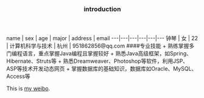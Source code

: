 <header>    
   <h3>introduction</h>
</header>
name | sex | age | major | address | email
 ---|---|---|---|---|---
钟琴 | 女 | 22 | 计算机科学与技术 | 杭州 | 951862856@qq.com
####专业技能
+ 熟练掌握多门编程语言，重点掌握Java编程且掌握较好
+ 熟悉Java高级框架，如Spring、Hibernate、Struts等
+ 熟悉Dreamweaver、Photoshop等软件，利用JSP、ASP等技术开发动态网页
+ 掌握数据库的基础知识，数据库如Oracle、MySQL、Access等

This is [my weibo](http://weibo.com/577440453 "Title").
